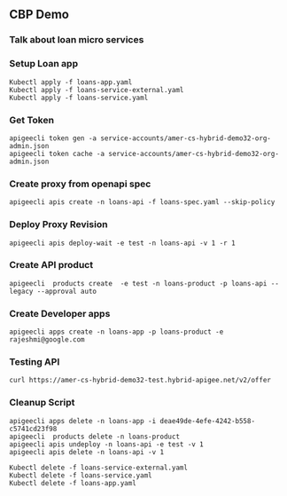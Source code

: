 ## CBP Demo


### Talk about loan micro services
### Setup Loan app

```
Kubectl apply -f loans-app.yaml
Kubectl apply -f loans-service-external.yaml
Kubectl apply -f loans-service.yaml
```

### Get Token

```
apigeecli token gen -a service-accounts/amer-cs-hybrid-demo32-org-admin.json
apigeecli token cache -a service-accounts/amer-cs-hybrid-demo32-org-admin.json
```

### Create proxy from openapi spec

```
apigeecli apis create -n loans-api -f loans-spec.yaml --skip-policy
```
### Deploy Proxy Revision

```
apigeecli apis deploy-wait -e test -n loans-api -v 1 -r 1
```
### Create API product

````
apigeecli  products create  -e test -n loans-product -p loans-api --legacy --approval auto
````

### Create Developer apps

```
apigeecli apps create -n loans-app -p loans-product -e rajeshmi@google.com
```
### Testing API

```
curl https://amer-cs-hybrid-demo32-test.hybrid-apigee.net/v2/offer
```

### Cleanup Script

```
apigeecli apps delete -n loans-app -i deae49de-4efe-4242-b558-c5741cd23f98
apigeecli  products delete -n loans-product
apigeecli apis undeploy -n loans-api -e test -v 1
apigeecli apis delete -n loans-api -v 1

Kubectl delete -f loans-service-external.yaml
Kubectl delete -f loans-service.yaml
Kubectl delete -f loans-app.yaml
```
